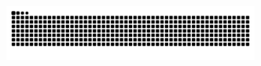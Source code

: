 <picture>
  <source media="(prefers-color-scheme: dark)" srcset="https://raw.githubusercontent.com/martontorner/martontorner/snk/github-contribution-graph-snake-dark.svg">
  <source media="(prefers-color-scheme: light)" srcset="https://raw.githubusercontent.com/martontorner/martontorner/snk/github-contribution-graph-snake.svg">
  <img alt="GitHub Contribution Graph" src="https://raw.githubusercontent.com/martontorner/martontorner/snk/github-contribution-graph-snake.svg">
</picture>